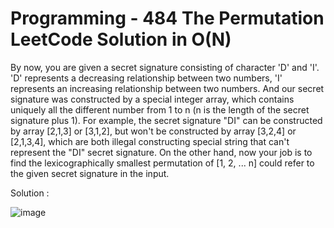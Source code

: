 # Programming - 484 The Permutation LeetCode Solution in O(N)
By now, you are given a secret signature consisting of character 'D' and 'I'. 'D' represents a decreasing relationship between two
numbers, 'I' represents an increasing relationship between two numbers. And our secret signature was constructed by a special integer
array, which contains uniquely all the different number from 1 to n (n is the length of the secret signature plus 1). For example, the
secret signature "DI" can be constructed by array [2,1,3] or [3,1,2], but won't be constructed by array [3,2,4] or [2,1,3,4], which are
both illegal constructing special string that can't represent the "DI" secret signature.  On the other hand, now your job is to find the
lexicographically smallest permutation of [1, 2, ... n] could refer to the given secret signature in the input.


Solution :

![image](https://user-images.githubusercontent.com/66024002/148218197-1d4cf73f-e365-4599-ba16-f11346e1cf31.png)
